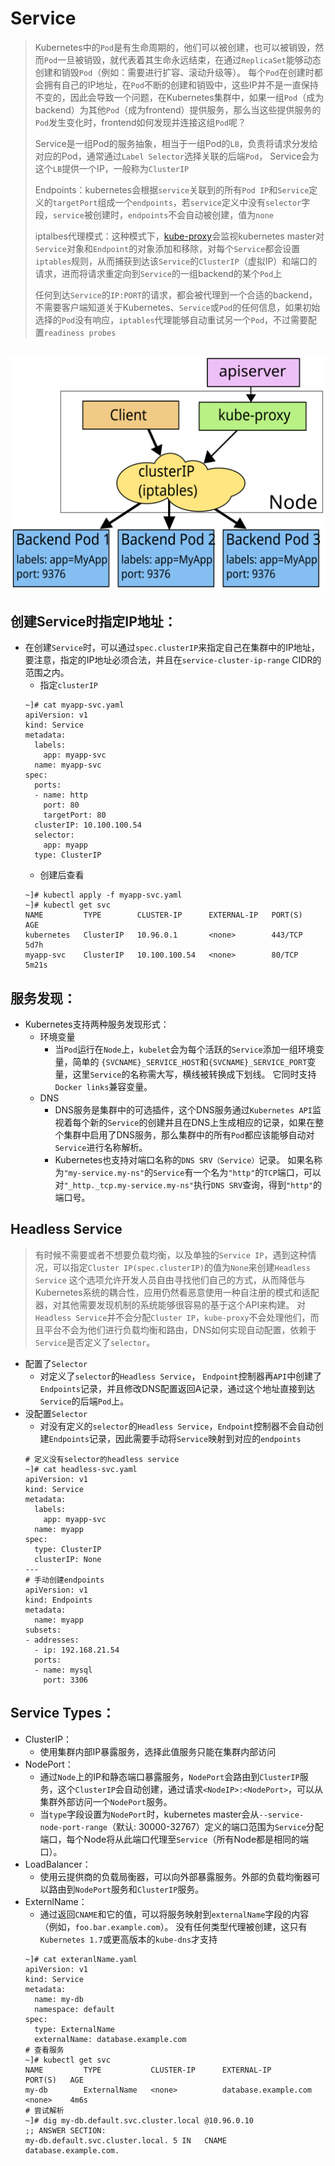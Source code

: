 # Service

> Kubernetes中的`Pod`是有生命周期的，他们可以被创建，也可以被销毁，然而`Pod`一旦被销毁，就代表着其生命永远结束，在通过`ReplicaSet`能够动态创建和销毁`Pod`（例如：需要进行扩容、滚动升级等）。 
> 每个`Pod`在创建时都会拥有自己的IP地址，在`Pod`不断的创建和销毁中，这些IP并不是一直保持不变的，因此会导致一个问题，在Kubernetes集群中，如果一组`Pod`（成为backend）为其他`Pod`（成为frontend）提供服务，那么当这些提供服务的`Pod`发生变化时，frontend如何发现并连接这组`Pod`呢？
>
> Service是一组Pod的服务抽象，相当于一组Pod的`LB`，负责将请求分发给对应的Pod，通常通过`Label Selector`选择关联的后端`Pod`， Service会为这个`LB`提供一个IP，一般称为`ClusterIP`
>
> Endpoints：kubernetes会根据`service`关联到的所有`Pod IP`和`Service`定义的`targetPort`组成一个`endpoints`，若`service`定义中没有`selector`字段，`service`被创建时，`endpoints`不会自动被创建，值为`none`
>
> iptalbes代理模式：这种模式下，[kube-proxy](./kube-proxy.md)会监视kubernetes master对`Service`对象和`Endpoint`的对象添加和移除，对每个`Service`都会设置`iptables`规则，从而捕获到达该`Service`的`ClusterIP`（虚拟IP）和端口的请求，进而将请求重定向到`Service`的一组backend的某个`Pod`上
>
> 任何到达`Service`的`IP:PORT`的请求，都会被代理到一个合适的backend，不需要客户端知道关于Kubernetes、`Service`或`Pod`的任何信息，如果初始选择的`Pod`没有响应，`iptables`代理能够自动重试另一个`Pod`，不过需要配置`readiness probes`

![services-iptables-overview](./services-iptables-overview.svg)
----------------------------

## 创建Service时指定IP地址：
* 在创建`Service`时，可以通过`spec.clusterIP`来指定自己在集群中的IP地址，要注意，指定的IP地址必须合法，并且在`service-cluster-ip-range` CIDR的范围之内。
	* 指定`clusterIP`
	```
	~]# cat myapp-svc.yaml
	apiVersion: v1
	kind: Service
	metadata:
	  labels:
	    app: myapp-svc
	  name: myapp-svc
	spec:
	  ports:
	  - name: http
	    port: 80
	    targetPort: 80
	  clusterIP: 10.100.100.54
	  selector:
	    app: myapp
	  type: ClusterIP
	```
	* 创建后查看
	```
	~]# kubectl apply -f myapp-svc.yaml
	~]# kubectl get svc
	NAME         TYPE        CLUSTER-IP      EXTERNAL-IP   PORT(S)   AGE
	kubernetes   ClusterIP   10.96.0.1       <none>        443/TCP   5d7h
	myapp-svc    ClusterIP   10.100.100.54   <none>        80/TCP    5m21s
	```


## 服务发现：
* Kubernetes支持两种服务发现形式：
	* 环境变量
		* 当`Pod`运行在`Node`上，`kubelet`会为每个活跃的`Service`添加一组环境变量，简单的 `{SVCNAME}_SERVICE_HOST`和`{SVCNAME}_SERVICE_PORT`变量，这里`Service`的名称需大写，横线被转换成下划线。 它同时支持`Docker links`兼容变量。
	* DNS
		* DNS服务是集群中的可选插件，这个DNS服务通过`Kubernetes API`监视着每个新的`Service`的创建并且在DNS上生成相应的记录，如果在整个集群中启用了DNS服务，那么集群中的所有`Pod`都应该能够自动对`Service`进行名称解析。
		* Kubernetes也支持对端口名称的`DNS SRV（Service）`记录。 如果名称为`"my-service.my-ns"`的`Service`有一个名为`"http"`的`TCP`端口，可以对`"_http._tcp.my-service.my-ns"`执行`DNS SRV`查询，得到`"http"`的端口号。
<!-- 		```
		~]# dig -t srv _http._tcp.myapp.default.svc.cluster.local @10.96.0.10
		; <<>> DiG 9.9.4-RedHat-9.9.4-72.el7 <<>> -t srv _http._tcp.myapp-svc.default.svc.cluster.local @10.96.0.10
		;; global options: +cmd
		;; Got answer:
		;; ->>HEADER<<- opcode: QUERY, status: NOERROR, id: 41367
		;; flags: qr aa rd ra; QUERY: 1, ANSWER: 1, AUTHORITY: 0, ADDITIONAL: 2

		;; OPT PSEUDOSECTION:
		; EDNS: version: 0, flags:; udp: 4096
		;; QUESTION SECTION:
		;_http._tcp.myapp-svc.default.svc.cluster.local.	IN SRV

		;; ANSWER SECTION:
		_http._tcp.myapp-svc.default.svc.cluster.local.	5 IN SRV 0 100 8080 myapp-svc.default.svc.cluster.local.

		;; ADDITIONAL SECTION:
		myapp-svc.default.svc.cluster.local. 5 IN A	10.106.26.196

		;; Query time: 1 msec
		;; SERVER: 10.96.0.10#53(10.96.0.10)
		;; WHEN: Sat Dec 08 23:42:49 EST 2018
		;; MSG SIZE  rcvd: 227
		```
 -->

## Headless Service
> 有时候不需要或者不想要负载均衡，以及单独的`Service IP`，遇到这种情况，可以指定`Cluster IP(spec.clusterIP)`的值为`None`来创建`Headless Service`
> 这个选项允许开发人员自由寻找他们自己的方式，从而降低与Kubernetes系统的耦合性，应用仍然看恶意使用一种自注册的模式和适配器，对其他需要发现机制的系统能够很容易的基于这个API来构建。
> 对`Headless Service`并不会分配`Cluster IP`，`kube-proxy`不会处理他们，而且平台不会为他们进行负载均衡和路由，DNS如何实现自动配置，依赖于`Service`是否定义了`selector`。

* 配置了`Selector`
	* 对定义了`selector`的`Headless Service`， `Endpoint`控制器再`API`中创建了`Endpoints`记录，并且修改DNS配置返回A记录，通过这个地址直接到达`Service`的后端`Pod`上。
* 没配置`Selector`
	* 对没有定义的`selector`的`Headless Service`，`Endpoint`控制器不会自动创建`Endpoints`记录，因此需要手动将`Service`映射到对应的`endpoints`
	```
	# 定义没有selector的headless service
	~]# cat headless-svc.yaml
	apiVersion: v1
	kind: Service
	metadata:
	  labels:
	    app: myapp-svc
	  name: myapp
	spec:
	  type: ClusterIP
	  clusterIP: None
	---
	# 手动创建endpoints
	apiVersion: v1
	kind: Endpoints
	metadata:
	  name: myapp
	subsets:
	- addresses:
	  - ip: 192.168.21.54
	  ports:
	  - name: mysql
	    port: 3306
	```



## Service Types：
* ClusterIP：
	* 使用集群内部IP暴露服务，选择此值服务只能在集群内部访问
* NodePort：
	* 通过`Node`上的IP和静态端口暴露服务，`NodePort`会路由到`ClusterIP`服务，这个`ClusterIP`会自动创建，通过请求`<NodeIP>:<NodePort>`，可以从集群外部访问一个`NodePort`服务。
	* 当`type`字段设置为`NodePort`时，kubernetes master会从`--service-node-port-range`（默认: 30000-32767）定义的端口范围为`Service`分配端口，每个Node将从此端口代理至`Service`（所有Node都是相同的端口）。
* LoadBalancer：
	* 使用云提供商的负载局衡器，可以向外部暴露服务。外部的负载均衡器可以路由到`NodePort`服务和`ClusterIP`服务。
* ExternlName：
	* 通过返回`CNAME`和它的值，可以将服务映射到`externalName`字段的内容（例如，`foo.bar.example.com`）。 没有任何类型代理被创建，这只有`Kubernetes 1.7`或更高版本的`kube-dns`才支持
	```
	~]# cat exteranlName.yaml
	apiVersion: v1
	kind: Service
	metadata:
	  name: my-db
	  namespace: default
	spec:
	  type: ExternalName
	  externalName: database.example.com
	# 查看服务
	~]# kubectl get svc 
	NAME         TYPE           CLUSTER-IP      EXTERNAL-IP            PORT(S)   AGE
	my-db        ExternalName   <none>          database.example.com   <none>    4m6s
	# 尝试解析
	~]# dig my-db.default.svc.cluster.local @10.96.0.10
	;; ANSWER SECTION:
	my-db.default.svc.cluster.local. 5 IN	CNAME	database.example.com.
	```


